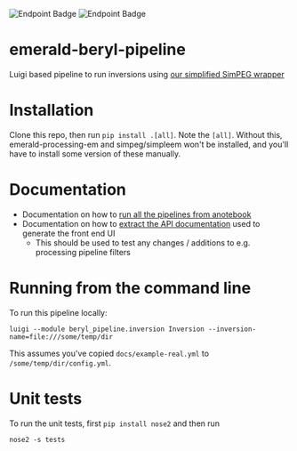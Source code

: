 ![Endpoint Badge](https://img.shields.io/endpoint?url=https%3A%2F%2Fgist.githubusercontent.com%2Fredhog%2F9e15232e12bf2ddf537185b43ca2060f%2Fraw%2Fcb3a10893e74a0f97e94bcb7051c69270157fe49%2Fexperimental-pipeline-inversion-junit-tests.json)
![Endpoint Badge](https://img.shields.io/endpoint?url=https%3A%2F%2Fgist.githubusercontent.com%2Fredhog%2F9e15232e12bf2ddf537185b43ca2060f%2Fraw%2Fcb3a10893e74a0f97e94bcb7051c69270157fe49%2Fexperimental-pipeline-inversion-cobertura-coverage.json)

# emerald-beryl-pipeline

Luigi based pipeline to run inversions using [our simplified SimPEG wrapper](https://github.com/emerald-geomodelling/experimental-simpeg-ext)

# Installation

Clone this repo, then run `pip install .[all]`. Note the `[all]`.
Without this, emerald-processing-em and simpeg/simpleem won't be
installed, and you'll have to install some version of these manually.

# Documentation

* Documentation on how to [run all the pipelines from anotebook](docs/run%20processing%20inversion%20luigi.ipynb)
* Documentation on how to [extract the API documentation](docs/run%20introspection.ipynb) used to generate the front end UI
  * This should be used to test any changes / additions to e.g. processing pipeline filters

# Running from the command line

To run this pipeline locally:

```
luigi --module beryl_pipeline.inversion Inversion --inversion-name=file:///some/temp/dir
```

This assumes you've copied `docs/example-real.yml` to `/some/temp/dir/config.yml`.


# Unit tests

To run the unit tests, first `pip install nose2` and then run

```
nose2 -s tests
```

